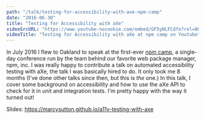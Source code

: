 ```yaml
---
path: "/talk/testing-for-accessibility-with-axe-npm-camp"
date: "2016-06-30"
title: "Testing for Accessibility with aXe"
videoSrcURL: "https://www.youtube-nocookie.com/embed/GF5yNLFCdfo?rel=0&amp;showinfo=0"
videoTitle: "Testing for Accessibility with aXe at npm camp on Youtube"
---
```


In July 2016 I flew to Oakland to speak at the first-ever <a href="http://npm.camp">npm camp</a>, a single-day conference run by the team behind our favorite web package manager, npm, inc. I was really happy to contribute a talk on automated accessibility testing with aXe, the talk I was basically hired to do. It only took me 8 months (I've done other talks since then, but this is *the* one.) In this talk, I cover some background on accessibility and how to use the aXe API to check for it in unit and integration tests. I'm pretty happy with the way it turned out!

Slides: <a href="https://marcysutton.github.io/a11y-testing-with-axe">https://marcysutton.github.io/a11y-testing-with-axe</a>
